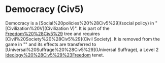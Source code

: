 # Democracy (Civ5)

Democracy is a [Social%20policies%20%28Civ5%29](social policy) in "[Civilization%20V](Civilization V)". It is part of the [Freedom%20%28Civ5%29](Freedom) tree and requires [Civil%20Society%20%28Civ5%29](Civil Society). It is removed from the game in "" and its effects are transferred to [Universal%20Suffrage%20%28Civ5%29](Universal Suffrage), a Level 2 [Ideology%20%28Civ5%29%23Freedom](Freedom) tenet.